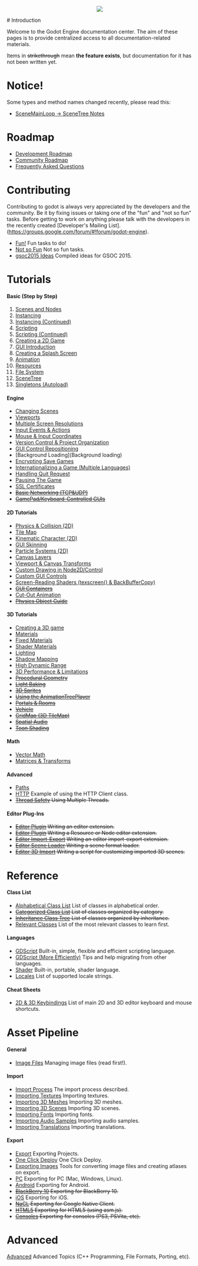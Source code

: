 <p align="center"><img src="http://www.godotengine.org/wp/wp-content/uploads/2014/01/godot_logo_63px_alto-02-021.png"/></p>
# Introduction

Welcome to the Godot Engine documentation center. The aim of these pages is to provide centralized access to all documentation-related materials.

Items in ~~strikethrough~~ mean **the feature exists**, but documentation for it has not been written yet.

# Notice!

Some types and method names changed recently, please read this:
* [SceneMainLoop -> SceneTree Notes](devel_scene_tree)

# Roadmap

* [Development Roadmap](devel_roadmap)
* [Community Roadmap](community_roadmap)
* [Frequently Asked Questions](devel_faq)


# Contributing

Contributing to godot is always very appreciated by the developers and the community. 
Be it by fixing issues or taking one of the "fun" and "not so fun" tasks. Before getting to work on anything please talk with the developers in the recently created [Developer's Mailing List].(https://groups.google.com/forum/#!forum/godot-engine).

* [Fun!](devel_fun) Fun tasks to do!
* [Not so Fun](devel_notsofun) Not so fun tasks.
* [gsoc2015 Ideas](gsoc2015) Compiled ideas for GSOC 2015.

# Tutorials

####  Basic (Step by Step)

 1.  [Scenes and Nodes](tutorial_scene)
 2.  [Instancing](tutorial_instancing)
 3.  [Instancing (Continued)](tutorial_instancing_2)
 4.  [Scripting](tutorial_scripting)
 5.  [Scripting (Continued)](tutorial_scripting_2)
 6.  [Creating a 2D Game](tutorial_2d)
 7.  [GUI Introduction](tutorial_gui)
 8.  [Creating a Splash Screen](tutorial_splash)
 9.  [Animation](tutorial_animation)
 10.  [Resources](tutorial_resources)
 11.  [File System](tutorial_fs)
 12.  [SceneTree](tutorial_scene_main_loop)
 13.  [Singletons (Autoload)](tutorial_singletons)

#### Engine

*  [Changing Scenes](tutorial_changing_scenes)
*  [Viewports](tutorial_viewports)
*  [Multiple Screen Resolutions](tutorial_multires)
*  [Input Events & Actions](tutorial_input_events)
*  [Mouse & Input Coordinates](tutorial_mouse_coords)
*  [Version Control & Project Organization](tutorial_vercontrol)
*  [GUI Control Repositioning](tutorial_gui_repositioning)
*  [Background Loading](Background loading)
*  [Encrypting Save Games](tutorial_encrypting_savegames)
*  [Internationalizing a Game (Multiple Languages)](tutorial_localization)
*  [Handling Quit Request](tutorial_quit)
*  [Pausing The Game](tutorial_pause)
*  [SSL Certificates](tutorial_ssl)
*  ~~[Basic Networking (TCP&UDP)](tutorial_basic_networking)~~
*  ~~[GamePad/Keyboard-Controlled GUIs](tutorial_gp_gui)~~

#### 2D Tutorials
*  [Physics & Collision (2D)](tutorial_physics_2d)
*  [Tile Map](tutorial_tilemap)
*  [Kinematic Character (2D)](tutorial_kinematic_char)
*  [GUI Skinning](tutorial_gui_skinning)
*  [Particle Systems (2D)](tutorial_particles_2d)
*  [Canvas Layers](tutorial_canvas_layers)
*  [Viewport & Canvas Transforms](tutorial_canvas_transforms)
*  [Custom Drawing in Node2D/Control](tutorial_custom_draw_2d)
*  [Custom GUI Controls](tutorial_custom_controls)
*  [Screen-Reading Shaders (texscreen() & BackBufferCopy)](tutorial_texscreen)
*  ~~[GUI Containers](tutorial_containers)~~
*  [Cut-Out Animation](Cutout-Animation)
*  ~~[Physics Object Guide](tutorial_physics_objects_guide)~~

#### 3D Tutorials
*  [Creating a 3D game](tutorial_3d)
*  [Materials](tutorial_materials) 
*  [Fixed Materials](tutorial_fixed_materials) 
*  [Shader Materials](tutorial_shader_materials) 
*  [Lighting](tutorial_lighting) 
*  [Shadow Mapping](tutorial_shadow_mapping)
*  [High Dynamic Range](tutorial_hdr)
*  [3D Performance & Limitations](tutorial_3d_performance)
*  ~~[Procedural Geometry](tutorial_procgeom)~~ 
*  ~~[Light Baking](tutorial_light_baking)~~ 
*  ~~[3D Sprites](tutorial_3d_sprites)~~ 
*  ~~[Using the AnimationTreePlayer](tutorial_animation_tree)~~
*  ~~[Portals & Rooms](tutorial_portals_rooms)~~ 
*  ~~[Vehicle](tutorial_vehicle)~~ 
*  ~~[GridMap (3D TileMap)](tutorial_grid_map)~~ 
*  ~~[Spatial Audio](tutorial_spatial_audio)~~ 
*  ~~[Toon Shading](tutorial_toon_shading)~~

#### Math

*  [Vector Math](tutorial_vector_math)
*  [Matrices & Transforms](tutorial_transforms)

#### Advanced

*  [Paths](paths)
*  [HTTP](http_client) Example of using the HTTP Client class.
*  ~~[Thread Safety](thread_safety) Using Multiple Threads.~~

#### Editor Plug-Ins

*  ~~[Editor Plugin](editor_plugin) Writing an editor extension.~~
*  ~~[Editor Plugin](editor_res_node) Writing a Resource or Node editor extension.~~
*  ~~[Editor Import-Export](editor_import) Writing an editor import-export extension.~~
*  ~~[Editor Scene Loader](editor_scene_loader) Writing a scene format loader.~~
*  ~~[Editor 3D Import](editor_import_3d) Writing a script for customizing imported 3D scenes.~~

# Reference

#### Class List

*  [Alphabetical Class List](class_list) List of classes in alphabetical order.
*  ~~[Categorized Class List](class_category) List of classes organized by category.~~
*  ~~[Inheritance Class Tree](class_inheritance) List of classes organized by inheritance.~~
*  [Relevant Classes](relevant_classes) List of the most relevant classes to learn first.

#### Languages

*  [GDScript](gdscript) Built-in, simple, flexible and efficient scripting language.
*  [GDScript (More Efficiently)](tutorial_gdscript_efficiently) Tips and help migrating from other languages. 
*  [Shader](shader) Built-in, portable, shader language.
*  [Locales](locales) List of supported locale strings.

#### Cheat Sheets

*  [2D & 3D Keybindings](tutorial_keycheat) List of main 2D and 3D editor keyboard and mouse shortcuts.


# Asset Pipeline
#### General

*  [Image Files](image_files) Managing image files (read first!).

#### Import

*  [Import Process](import_process) The import process described.
*  [Importing Textures](import_textures) Importing textures.
*  [Importing 3D Meshes](import_meshes) Importing 3D meshes.
*  [Importing 3D Scenes](import_3d) Importing 3D scenes.
*  [Importing Fonts](import_fonts) Importing fonts.
*  [Importing Audio Samples](import_samples) Importing audio samples.
*  [Importing Translations](import_translation) Importing translations.

#### Export

*  [Export](export) Exporting Projects.
*  [One Click Deploy](one_click_deploy) One Click Deploy.
*  [Exporting Images](export_images) Tools for converting image files and creating atlases on export.
*  [PC](export_pc) Exporting for PC (Mac, Windows, Linux).
*  [Android](export_android) Exporting for Android.
*  ~~[BlackBerry 10](export_bb10) Exporting for BlackBerry 10.~~
*  [iOS](export_ios) Exporting for iOS.
*  ~~[NaCL](export_nacl) Exporting for Google Native Client.~~
*  ~~[HTML5](export_html5) Exporting for HTML5 (using asm.js).~~
*  ~~[Consoles](export_consoles) Exporting for consoles (PS3, PSVita, etc).~~

# Advanced

[Advanced](advanced) Advanced Topics (C++ Programming, File Formats, Porting, etc).